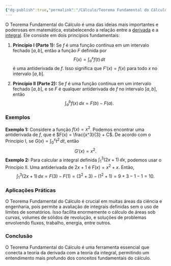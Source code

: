 ```yaml
---
{"dg-publish":true,"permalink":"/Cálculo/Teorema Fundamental do Cálculo/","tags":["Derivadas","Integrais","Limites"],"created":"2025-05-21T08:21:46.401-03:00"}
---
```


O Teorema Fundamental do Cálculo é uma das ideias mais importantes e poderosas em matemática, estabelecendo a relação entre a [derivada](Derivadas) e a [integral](Integrais). Ele consiste em dois princípios fundamentais:

1. **Princípio I (Parte 1):** Se $f$ é uma função contínua em um intervalo fechado $[a, b]$, então a função $F$ definida por
$$
   F(x) = \int_a^x f(t) \, dt
$$
   é uma antiderivada de $f$. Isso significa que $F'(x) = f(x)$ para todo $x$ no intervalo $[a, b]$.

2. **Princípio II (Parte 2):** Se $f$ é uma função contínua em um intervalo fechado $[a, b]$, e se $F$ é qualquer antiderivada de $f$ no intervalo $[a, b]$, então
$$
   \int_a^b f(x) \, dx = F(b) - F(a).
$$
### Exemplos

**Exemplo 1:** Considere a função $f(x) = x^2$. Podemos encontrar uma antiderivada de $f$, que é $F(x) = \frac{x^3}{3} + C$. De acordo com o Princípio I, se $G(x) = \int_0^x t^2 \, dt$, então
$$
   G'(x) = x^2.
$$
**Exemplo 2:** Para calcular a integral definida $\int_1^3 (2x + 1) \, dx$, podemos usar o Princípio II. Uma antiderivada de $2x + 1$ é $F(x) = x^2 + x$. Então,
$$
   \int_1^3 (2x + 1) \, dx = F(3) - F(1) = (3^2 + 3) - (1^2 + 1) = 9 + 3 - 1 - 1 = 10.
$$
### Aplicações Práticas

O Teorema Fundamental do Cálculo é crucial em muitas áreas da ciência e engenharia, pois permite a avaliação de integrais definidas sem o uso de limites de somatórios. Isso facilita enormemente o cálculo de áreas sob curvas, volumes de sólidos de revolução, e soluções de problemas envolvendo fluxos, trabalho, energia, entre outros.

### Conclusão

O Teorema Fundamental do Cálculo é uma ferramenta essencial que conecta a teoria da derivada com a teoria da integral, permitindo um entendimento mais profundo dos conceitos fundamentais do cálculo.
